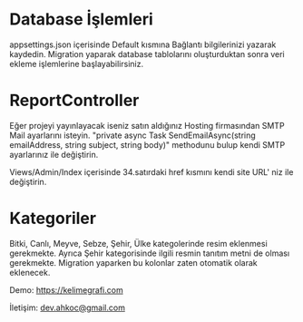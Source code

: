 # Database İşlemleri

appsettings.json içerisinde Default kısmına Bağlantı bilgilerinizi yazarak kaydedin.
Migration yaparak database tablolarını oluşturduktan sonra veri ekleme işlemlerine başlayabilirsiniz.


# ReportController
Eğer projeyi yayınlayacak iseniz satın aldığınız Hosting firmasından SMTP Mail ayarlarını isteyin.
"private async Task SendEmailAsync(string emailAddress, string subject, string body)" methodunu bulup kendi SMTP ayarlarınız ile değiştirin.

Views/Admin/Index içerisinde 34.satırdaki href kısmını kendi site URL' niz ile değiştirin.

# Kategoriler
Bitki, Canlı, Meyve, Sebze, Şehir, Ülke kategolerinde resim eklenmesi gerekmekte.
Ayrıca Şehir kategorisinde ilgili resmin tanıtım metni de olması gerekmekte.
Migration yaparken bu kolonlar zaten otomatik olarak eklenecek.

Demo: https://kelimegrafi.com

İletişim: dev.ahkoc@gmail.com





